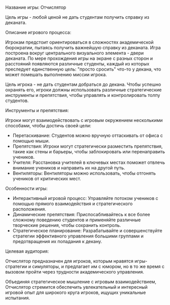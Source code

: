 Название игры: Отчислятор

Цель игры - любой ценой не дать студентам получить справку из деканата.

Описание игрового процесса:

Игрокам предстоит ориентироваться в сложностях академической бюрократии, пытаясь получить важнейшую справку из деканата. Игра построена вокруг центрального визуального элемента - двери деканата. По мере прохождения игры на экране с разных сторон и расстояний появляются различные студенты, каждый из которых преследует единственную цель: "просто сросить" что-то у декана, что может помешать выполнению миссии игрока.

Цель игрока - не дать студентам добраться до декана. Чтобы успешно охранять его, игроки должны использовать различные стратегические инструменты и препятствия, чтобы управлять и контролировать толпу студентов.

Инструменты и препятствия:

Игроки могут взаимодействовать с игровым окружением несколькими способами, чтобы достичь своей цели:
- Перетаскивание: Студентов можно вручную оттаскивать от офиса с помощью мыши.
- Препятствия: Игроки могут стратегически разместить препятствия, такие как стены и барьеры, чтобы заблокировать или перенаправить учеников.
- Учителя: Расстановка учителей в ключевых местах поможет отвлечь внимание учеников и направить их на другой путь.
- Вентиляторы: Вентиляторы можно использовать, чтобы отгонять учеников от критических мест.

Особенности игры:

- Интерактивный игровой процесс: Управляйте потоком учеников с помощью прямого взаимодействия и стратегического расположения.
- Динамические препятствия: Приспосабливайтесь к все более сложному поведению студентов и применяйте различные творческие решения, чтобы сохранить контроль.
- Стратегическое планирование: Разрабатывайте и совершенствуйте стратегии эффективного управления большими группами и предотвращения их попадания к декану.

Целевая аудитория:

Отчислятор предназначен для игроков, которым нравятся игры-стратегии и симуляторы, и предлагает им с юмором, но в то же время с вызовом пройти через трудности академического управления.

Объединяя стратегическое мышление с игровым взаимодействием, Отчислятор стремится обеспечить увлекательный и интересный игровой опыт для широкого круга игроков, ищущих уникальные испытания.
